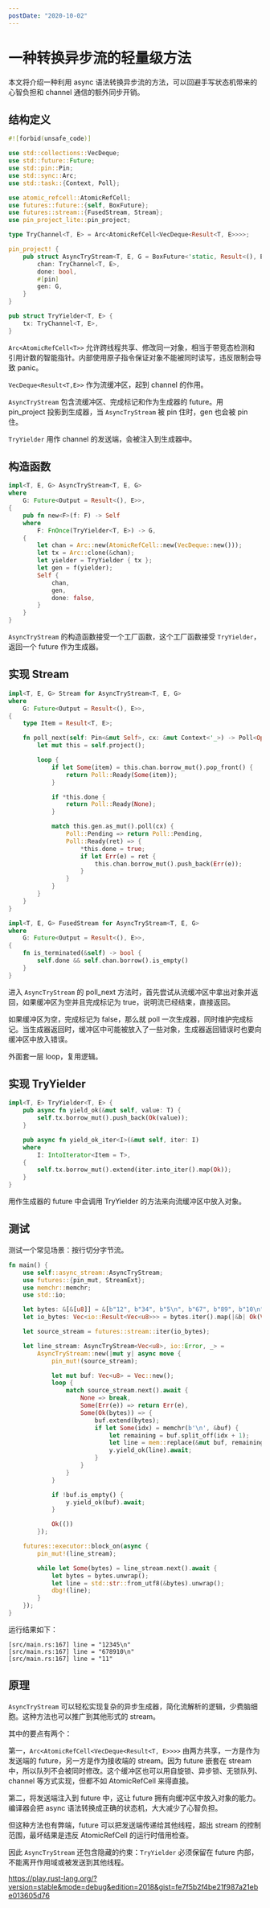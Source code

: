 ```yaml
---
postDate: "2020-10-02"
---
```


# 一种转换异步流的轻量级方法

本文将介绍一种利用 async 语法转换异步流的方法，可以回避手写状态机带来的心智负担和 channel 通信的额外同步开销。

## 结构定义

```rust
#![forbid(unsafe_code)]

use std::collections::VecDeque;
use std::future::Future;
use std::pin::Pin;
use std::sync::Arc;
use std::task::{Context, Poll};

use atomic_refcell::AtomicRefCell;
use futures::future::{self, BoxFuture};
use futures::stream::{FusedStream, Stream};
use pin_project_lite::pin_project;

type TryChannel<T, E> = Arc<AtomicRefCell<VecDeque<Result<T, E>>>>;

pin_project! {
    pub struct AsyncTryStream<T, E, G = BoxFuture<'static, Result<(), E>>> {
        chan: TryChannel<T, E>,
        done: bool,
        #[pin]
        gen: G,
    }
}

pub struct TryYielder<T, E> {
    tx: TryChannel<T, E>,
}
```

`Arc<AtomicRefCell<T>>` 允许跨线程共享、修改同一对象，相当于带竞态检测和引用计数的智能指针。内部使用原子指令保证对象不能被同时读写，违反限制会导致 panic。

`VecDeque<Result<T,E>>` 作为流缓冲区，起到 channel 的作用。

`AsyncTryStream` 包含流缓冲区、完成标记和作为生成器的 future。用 pin_project 投影到生成器，当 `AsyncTryStream` 被 pin 住时，gen 也会被 pin 住。

`TryYielder` 用作 channel 的发送端，会被注入到生成器中。

## 构造函数

```rust
impl<T, E, G> AsyncTryStream<T, E, G>
where
    G: Future<Output = Result<(), E>>,
{
    pub fn new<F>(f: F) -> Self
    where
        F: FnOnce(TryYielder<T, E>) -> G,
    {
        let chan = Arc::new(AtomicRefCell::new(VecDeque::new()));
        let tx = Arc::clone(&chan);
        let yielder = TryYielder { tx };
        let gen = f(yielder);
        Self {
            chan,
            gen,
            done: false,
        }
    }
}
```

`AsyncTryStream` 的构造函数接受一个工厂函数，这个工厂函数接受 `TryYielder`，返回一个 future 作为生成器。

## 实现 Stream

```rust
impl<T, E, G> Stream for AsyncTryStream<T, E, G>
where
    G: Future<Output = Result<(), E>>,
{
    type Item = Result<T, E>;

    fn poll_next(self: Pin<&mut Self>, cx: &mut Context<'_>) -> Poll<Option<Self::Item>> {
        let mut this = self.project();

        loop {
            if let Some(item) = this.chan.borrow_mut().pop_front() {
                return Poll::Ready(Some(item));
            }

            if *this.done {
                return Poll::Ready(None);
            }

            match this.gen.as_mut().poll(cx) {
                Poll::Pending => return Poll::Pending,
                Poll::Ready(ret) => {
                    *this.done = true;
                    if let Err(e) = ret {
                        this.chan.borrow_mut().push_back(Err(e));
                    }
                }
            }
        }
    }
}

impl<T, E, G> FusedStream for AsyncTryStream<T, E, G>
where
    G: Future<Output = Result<(), E>>,
{
    fn is_terminated(&self) -> bool {
        self.done && self.chan.borrow().is_empty()
    }
}
```

进入 `AsyncTryStream` 的 poll_next 方法时，首先尝试从流缓冲区中拿出对象并返回，如果缓冲区为空并且完成标记为 true，说明流已经结束，直接返回。

如果缓冲区为空，完成标记为 false，那么就 poll 一次生成器，同时维护完成标记。当生成器返回时，缓冲区中可能被放入了一些对象，生成器返回错误时也要向缓冲区中放入错误。

外面套一层 loop，复用逻辑。

## 实现 TryYielder

```rust
impl<T, E> TryYielder<T, E> {
    pub async fn yield_ok(&mut self, value: T) {
        self.tx.borrow_mut().push_back(Ok(value));
    }

    pub async fn yield_ok_iter<I>(&mut self, iter: I)
    where
        I: IntoIterator<Item = T>,
    {
        self.tx.borrow_mut().extend(iter.into_iter().map(Ok));
    }
}
```

用作生成器的 future 中会调用 TryYielder 的方法来向流缓冲区中放入对象。

## 测试

测试一个常见场景：按行切分字节流。

```rust
fn main() {
    use self::async_stream::AsyncTryStream;
    use futures::{pin_mut, StreamExt};
    use memchr::memchr;
    use std::io;

    let bytes: &[&[u8]] = &[b"12", b"34", b"5\n", b"67", b"89", b"10\n", b"11"];
    let io_bytes: Vec<io::Result<Vec<u8>>> = bytes.iter().map(|&b| Ok(Vec::from(b))).collect();

    let source_stream = futures::stream::iter(io_bytes);

    let line_stream: AsyncTryStream<Vec<u8>, io::Error, _> =
        AsyncTryStream::new(|mut y| async move {
            pin_mut!(source_stream);

            let mut buf: Vec<u8> = Vec::new();
            loop {
                match source_stream.next().await {
                    None => break,
                    Some(Err(e)) => return Err(e),
                    Some(Ok(bytes)) => {
                        buf.extend(bytes);
                        if let Some(idx) = memchr(b'\n', &buf) {
                            let remaining = buf.split_off(idx + 1);
                            let line = mem::replace(&mut buf, remaining);
                            y.yield_ok(line).await;
                        }
                    }
                }
            }

            if !buf.is_empty() {
                y.yield_ok(buf).await;
            }

            Ok(())
        });

    futures::executor::block_on(async {
        pin_mut!(line_stream);

        while let Some(bytes) = line_stream.next().await {
            let bytes = bytes.unwrap();
            let line = std::str::from_utf8(&bytes).unwrap();
            dbg!(line);
        }
    });
}
```

运行结果如下：

```
[src/main.rs:167] line = "12345\n"
[src/main.rs:167] line = "678910\n"
[src/main.rs:167] line = "11"
```


## 原理

`AsyncTryStream` 可以轻松实现复杂的异步生成器，简化流解析的逻辑，少费脑细胞。这种方法也可以推广到其他形式的 stream。

其中的要点有两个：

第一，`Arc<AtomicRefCell<VecDeque<Result<T, E>>>>` 由两方共享，一方是作为发送端的 future，另一方是作为接收端的 stream。因为 future 嵌套在 stream 中，所以队列不会被同时修改。这个缓冲区也可以用自旋锁、异步锁、无锁队列、channel 等方式实现，但都不如 AtomicRefCell 来得直接。

第二，将发送端注入到 future 中，这让 future 拥有向缓冲区中放入对象的能力。编译器会把 async 语法转换成正确的状态机，大大减少了心智负担。

但这种方法也有弊端，future 可以把发送端传递给其他线程，超出 stream 的控制范围，最坏结果是违反 AtomicRefCell 的运行时借用检查。

因此 `AsyncTryStream` 还包含隐藏的约束：`TryYielder` 必须保留在 future 内部，不能离开作用域或被发送到其他线程。

<https://play.rust-lang.org/?version=stable&mode=debug&edition=2018&gist=fe7f5b2f4be21f987a21ebe013605d76>
